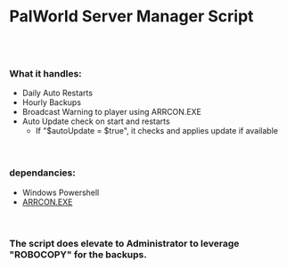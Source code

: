 
# PalWorld Server Manager Script<br>
<br><br>
### What it handles:<br>
 - Daily Auto Restarts<br>
 - Hourly Backups<br>
 - Broadcast Warning to player using ARRCON.EXE<br>
 - Auto Update check on start and restarts<br>
   - If "$autoUpdate = $true", it checks and applies update if available<br>
<br><br>
### dependancies:<br>
 - Windows Powershell<br>
 - [ARRCON.EXE](https://github.com/radj307/ARRCON)<br><br><br>

### The script does elevate to Administrator to leverage "ROBOCOPY" for the backups.



